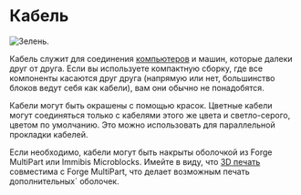 # Кабель

![Зелень.](oredict:oc:cable)

Кабель служит для соединения [компьютеров](../general/computer.md) и машин, которые далеки друг от друга. Если вы используете компактную сборку, где все компоненты касаются друг друга (напрямую или нет, большинство блоков ведут себя как кабели), вам они обычно не понадобятся.

Кабели могут быть окрашены с помощью красок. Цветные кабели могут соединяться только с кабелями этого же цвета и светло-серого, цветом по умолчанию. Это можно использовать для параллельной прокладки кабелей.

Если необходимо, кабели могут быть накрыты оболочкой из Forge MultiPart или Immibis Microblocks. Имейте в виду, что [3D печать](print.md) совместима с Forge MultiPart, что делает возможным печать дополнительных` оболочек.
